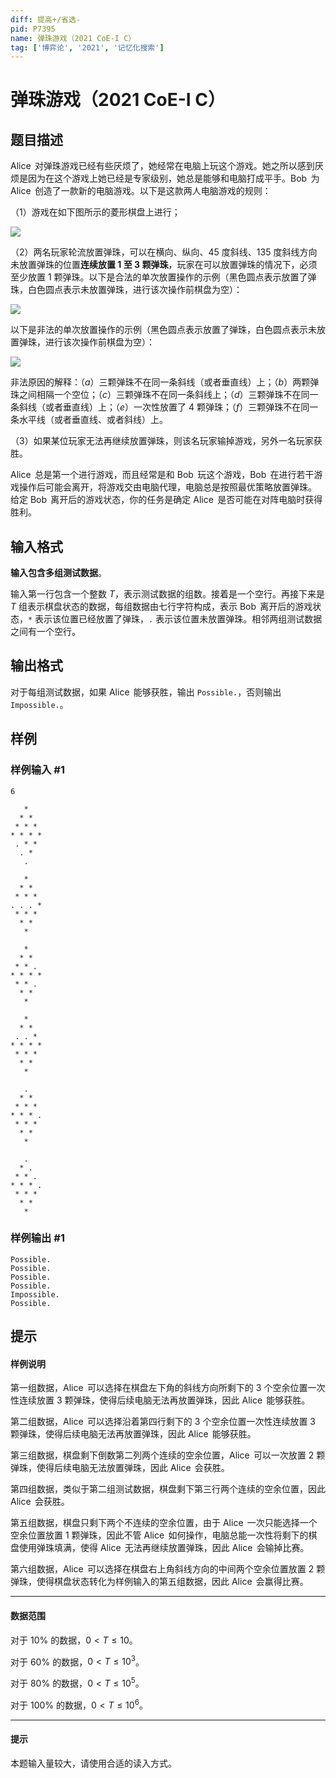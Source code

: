 ```yaml
---
diff: 提高+/省选-
pid: P7395
name: 弹珠游戏（2021 CoE-I C）
tag: ['博弈论', '2021', '记忆化搜索']
---
```

# 弹珠游戏（2021 CoE-I C）
## 题目描述

$\operatorname{Alice}$ 对弹珠游戏已经有些厌烦了，她经常在电脑上玩这个游戏。她之所以感到厌烦是因为在这个游戏上她已经是专家级别，她总是能够和电脑打成平手。$\operatorname{Bob}$ 为 $\operatorname{Alice}$ 创造了一款新的电脑游戏。以下是这款两人电脑游戏的规则：

（1）游戏在如下图所示的菱形棋盘上进行；

![](https://cdn.luogu.com.cn/upload/image_hosting/qw7lsky0.png)

（2）两名玩家轮流放置弹珠，可以在横向、纵向、$45$ 度斜线、$135$ 度斜线方向未放置弹珠的位置**连续放置 $1$ 至 $3$ 颗弹珠**，玩家在可以放置弹珠的情况下，必须至少放置 $1$ 颗弹珠。以下是合法的单次放置操作的示例（黑色圆点表示放置了弹珠，白色圆点表示未放置弹珠，进行该次操作前棋盘为空）：

![](https://cdn.luogu.com.cn/upload/image_hosting/v38tajmr.png)

以下是非法的单次放置操作的示例（黑色圆点表示放置了弹珠，白色圆点表示未放置弹珠，进行该次操作前棋盘为空）：

![](https://cdn.luogu.com.cn/upload/image_hosting/mldg0cs0.png)

非法原因的解释：（$a$）三颗弹珠不在同一条斜线（或者垂直线）上；（$b$）两颗弹珠之间相隔一个空位；（$c$）三颗弹珠不在同一条斜线上；（$d$）三颗弹珠不在同一条斜线（或者垂直线）上；（$e$）一次性放置了 $4$ 颗弹珠；（$f$）三颗弹珠不在同一条水平线（或者垂直线、或者斜线）上。

（3）如果某位玩家无法再继续放置弹珠，则该名玩家输掉游戏，另外一名玩家获胜。

$\operatorname{Alice}$ 总是第一个进行游戏，而且经常是和 $\operatorname{Bob}$ 玩这个游戏，$\operatorname{Bob}$ 在进行若干游戏操作后可能会离开，将游戏交由电脑代理，电脑总是按照最优策略放置弹珠。
给定 $\operatorname{Bob}$ 离开后的游戏状态，你的任务是确定 $\operatorname{Alice}$ 是否可能在对阵电脑时获得胜利。
## 输入格式

**输入包含多组测试数据**。

输入第一行包含一个整数 $T$，表示测试数据的组数。接着是一个空行。再接下来是 $T$ 组表示棋盘状态的数据，每组数据由七行字符构成，表示 $\operatorname{Bob}$ 离开后的游戏状态，`*` 表示该位置已经放置了弹珠，`.` 表示该位置未放置弹珠。相邻两组测试数据之间有一个空行。
## 输出格式

对于每组测试数据，如果 $\operatorname{Alice}$ 能够获胜，输出 `Possible.`，否则输出 `Impossible.`。
## 样例

### 样例输入 #1
```
6

   *
  * *
 * * *
* * * *
 . * *
  . *
   .

   *
  * *
 * * *
. . . *
 * * *
  * *
   *

   *
  * *
 * * .
* * * *
 * * .
  * *
   *

   *
  * *
 . . *
* * * *
 * * *
  * *
   *

   .
  * *
 * * *
* * * .
 * * *
  * *
   *

   .
  * .
 * * .
* * * .
 * * *
  * *
   *
```
### 样例输出 #1
```
Possible.
Possible.
Possible.
Possible.
Impossible.
Possible.
```
## 提示

#### 样例说明

第一组数据，$\operatorname{Alice}$ 可以选择在棋盘左下角的斜线方向所剩下的 $3$ 个空余位置一次性连续放置 $3$ 颗弹珠，使得后续电脑无法再放置弹珠，因此 $\operatorname{Alice}$ 能够获胜。

第二组数据，$\operatorname{Alice}$ 可以选择沿着第四行剩下的 $3$ 个空余位置一次性连续放置 $3$ 颗弹珠，使得后续电脑无法再放置弹珠，因此 $\operatorname{Alice}$ 能够获胜。

第三组数据，棋盘剩下倒数第二列两个连续的空余位置，$\operatorname{Alice}$ 可以一次放置 $2$ 颗弹珠，使得后续电脑无法放置弹珠，因此 $\operatorname{Alice}$ 会获胜。

第四组数据，类似于第二组测试数据，棋盘剩下第三行两个连续的空余位置，因此 $\operatorname{Alice}$ 会获胜。

第五组数据，棋盘只剩下两个不连续的空余位置，由于 $\operatorname{Alice}$ 一次只能选择一个空余位置放置 $1$ 颗弹珠，因此不管 $\operatorname{Alice}$ 如何操作，电脑总能一次性将剩下的棋盘使用弹珠填满，使得 $\operatorname{Alice}$ 无法再继续放置弹珠，因此 $\operatorname{Alice}$ 会输掉比赛。

第六组数据，$\operatorname{Alice}$ 可以选择在棋盘右上角斜线方向的中间两个空余位置放置 $2$ 颗弹珠，使得棋盘状态转化为样例输入的第五组数据，因此 $\operatorname{Alice}$ 会赢得比赛。


------------

#### 数据范围

对于 $10\%$ 的数据，$0 \lt T \leq 10$。

对于 $60\%$ 的数据，$0 \lt T \leq 10^3$。

对于 $80\%$ 的数据，$0 \lt T \leq 10^5$。

对于 $100\%$ 的数据，$0 \lt T \leq 10^6$。


------------

#### 提示

本题输入量较大，请使用合适的读入方式。
